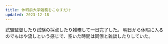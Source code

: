```yaml
---
title: 休暇前大学雑務をこなすだけ
updated: 2023-12-18
---
```


試験監督したり試験の採点したり雑務して一日完了した。
明日から休暇に入るのでもはや流しという感じで、空いた時間は同僚と雑談したりしていた。

